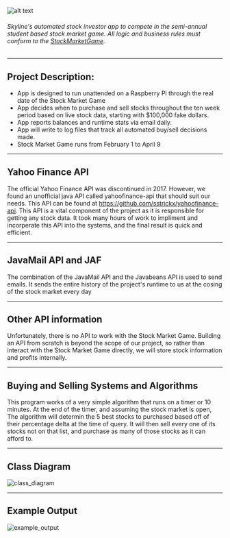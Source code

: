 ![alt text](http://www.stockmarketgame.org/img/horizontal_logo_lg.png "StockMarketGame")

###### Skyline's automated stock investor app to compete in the semi-annual student based stock market game. All logic and business rules must conform to the [StockMarketGame](http://www.stockmarketgame.org "Documentation").

---
## Project Description:
  * App is designed to run unattended on a Raspberry Pi through the real date of the Stock Market Game
  * App decides when to purchase and sell stocks throughout the ten week period based on live stock data, starting with $100,000 fake dollars.
  * App reports balances and runtime stats via email daily.
  * App will write to log files that track all automated buy/sell decisions made.
  * Stock Market Game runs from February 1 to April 9

---
## Yahoo Finance API

The official Yahoo Finance API was discontinued in 2017. However, we found an unofficial java API called yahoofinance-api that should suit our needs. This API can be found at https://github.com/sstrickx/yahoofinance-api. This API is a vital component of the project as it is responsible for getting any stock data. It took many hours of work to impliment and incorperate this API into the systems, and the final result is quick and efficient.

---
## JavaMail API and JAF

The combination of the JavaMail API and the Javabeans API is used to send emails. It sends the entire history of the project's runtime to us at the cosing of the stock market every day

---
## Other API information

Unfortunately, there is no API to work with the Stock Market Game. Building an API from scratch is beyond the scope of our project, so rather than interact with the Stock Market Game directly, we will store stock information and profits internally.

---
## Buying and Selling Systems and Algorithms

This program works of a very simple algorithm that runs on a timer or 10 minutes. At the end of the timer, and assuming the stock market is open, The algorithm will determin the 5 best stocks to purchased based off of their percentage delta at the time of query. It will then sell every one of its stocks not on that list, and purchase as many of those stocks as it can afford to.

---
## Class Diagram
![class_diagram](https://github.com/SkylineHigh/StockInvestor/blob/master/doc/classDiagram.png)

---
## Example Output
![example_output](https://github.com/SkylineHigh/StockInvestor/blob/master/doc/example_output.png)

